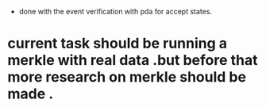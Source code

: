 * done with the  event verification with pda for accept states.

# current task should be running a  merkle with real data .but before that  more research on merkle should be made . 
